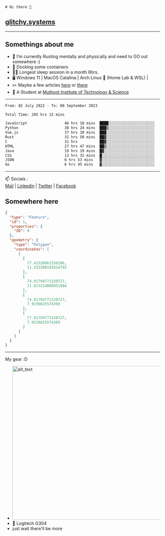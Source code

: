 ```
# Hi there 👋
```
## [glitchy.systems](https://glitchy.systems)
---

## Somethings about me



- 🌱 I’m currently Rusting mentally and physically and need to GO out somewhere :)
- 🐋 Docking some containers
- 😶‍🌫️ Longest sleep session in a month 6hrs.
- 🖥️ Windows 11 | MacOS Catalina | Arch Linux 🦩 (Home Lab & WSL) |
- ✏️ Maybe a few articles [here](https://medium.com/@advaithnarayanan8) or [there](https://medium.com/@advaithnarayanan8)
- 📑 A Student at [Muthoot Institute of Technology & Science](https://mgmits.ac.in/)



---

<!--START_SECTION:waka-->

```txt
From: 02 July 2022 - To: 08 September 2023

Total Time: 295 hrs 15 mins

JavaScript                 46 hrs 18 mins  ████░░░░░░░░░░░░░░░░░░░░░   15.68 %
Python                     38 hrs 24 mins  ███▒░░░░░░░░░░░░░░░░░░░░░   13.01 %
Vue.js                     37 hrs 10 mins  ███░░░░░░░░░░░░░░░░░░░░░░   12.59 %
Rust                       31 hrs 50 mins  ██▓░░░░░░░░░░░░░░░░░░░░░░   10.78 %
C                          31 hrs          ██▓░░░░░░░░░░░░░░░░░░░░░░   10.50 %
HTML                       27 hrs 47 mins  ██▒░░░░░░░░░░░░░░░░░░░░░░   09.41 %
Java                       19 hrs 19 mins  █▓░░░░░░░░░░░░░░░░░░░░░░░   06.54 %
CSS                        13 hrs 32 mins  █░░░░░░░░░░░░░░░░░░░░░░░░   04.59 %
JSON                       6 hrs 53 mins   ▓░░░░░░░░░░░░░░░░░░░░░░░░   02.34 %
Go                         6 hrs 45 mins   ▓░░░░░░░░░░░░░░░░░░░░░░░░   02.29 %
```

<!--END_SECTION:waka-->

---

📫 Socials :<br>
[Mail](mailto:advaithnarayanan8@gmail.com) | [Linkedin](https://www.linkedin.com/in/advaith-narayanan-a72152214/) | [Twitter](https://twitter.com/advaithnarayan) | [Facebook](https://screenmessage.com/qinq)

## Somewhere here

```geojson
{
  "type": "Feature",
  "id": 1,
  "properties": {
    "ID": 0
  },
  "geometry": {
    "type": "Polygon",
    "coordinates": [
      [
        [
          77.41528961556286,
          11.533300191814792
        ],
        [
          74.91794771320727,
          11.823214080851884
        ],
        [
          74.91794771320727,
          7.9236625574369
        ],
        [
          77.91794771320727,
          7.9236625574369
        ]
      ]
    ]
  }
}
```


--- 
My gear :D

- [<img alt="alt_text" width="500px" src="https://valid.x86.fr/cache/banner/xv24bv-6.png" />](https://valid.x86.fr/xv24bv)
- 🐁 Logitech G304
- just wait there'll be more

